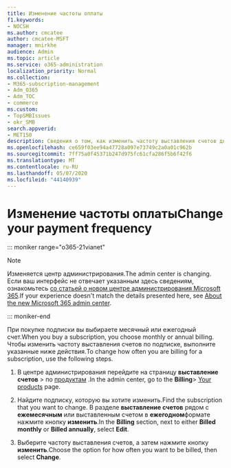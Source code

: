 ```yaml
---
title: Изменение частоты оплаты
f1.keywords:
- NOCSH
ms.author: cmcatee
author: cmcatee-MSFT
manager: mnirkhe
audience: Admin
ms.topic: article
ms.service: o365-administration
localization_priority: Normal
ms.collection:
- M365-subscription-management
- Adm_O365
- Adm_TOC
- commerce
ms.custom:
- TopSMBIssues
- okr_SMB
search.appverid:
- MET150
description: Сведения о том, как изменить частоту выставления счетов для вашей бизнес-подписки.
ms.openlocfilehash: ce659f03ee94a47728a097e73749c2a0a01c962b
ms.sourcegitcommit: 7ff75a0f45371b247d975fc61cfa286f5b6f42f6
ms.translationtype: MT
ms.contentlocale: ru-RU
ms.lasthandoff: 05/07/2020
ms.locfileid: "44140939"
---
```

# <a name="change-your-payment-frequency"></a><span data-ttu-id="badb3-103">Изменение частоты оплаты</span><span class="sxs-lookup"><span data-stu-id="badb3-103">Change your payment frequency</span></span>

::: moniker range="o365-21vianet"

> [!NOTE]
> <span data-ttu-id="badb3-104">Изменяется центр администрирования.</span><span class="sxs-lookup"><span data-stu-id="badb3-104">The admin center is changing.</span></span> <span data-ttu-id="badb3-105">Если ваш интерфейс не отвечает указанным здесь сведениям, ознакомьтесь [со статьей о новом центре администрирования Microsoft 365](https://docs.microsoft.com/microsoft-365/admin/microsoft-365-admin-center-preview?view=o365-21vianet).</span><span class="sxs-lookup"><span data-stu-id="badb3-105">If your experience doesn't match the details presented here, see [About the new Microsoft 365 admin center](https://docs.microsoft.com/microsoft-365/admin/microsoft-365-admin-center-preview?view=o365-21vianet).</span></span>

::: moniker-end

<span data-ttu-id="badb3-106">При покупке подписки вы выбираете месячный или ежегодный счет.</span><span class="sxs-lookup"><span data-stu-id="badb3-106">When you buy a subscription, you choose monthly or annual billing.</span></span> <span data-ttu-id="badb3-107">Чтобы изменить частоту выставления счетов по подписке, выполните указанные ниже действия.</span><span class="sxs-lookup"><span data-stu-id="badb3-107">To change how often you are billing for a subscription, use the following steps.</span></span>

1. <span data-ttu-id="badb3-108">В центре администрирования перейдите на страницу **выставление счетов** \> по <a href="https://go.microsoft.com/fwlink/p/?linkid=842054" target="_blank">продуктам</a> .</span><span class="sxs-lookup"><span data-stu-id="badb3-108">In the admin center, go to the **Billing**\> <a href="https://go.microsoft.com/fwlink/p/?linkid=842054" target="_blank">Your products</a> page.</span></span>

2. <span data-ttu-id="badb3-109">Найдите подписку, которую вы хотите изменить.</span><span class="sxs-lookup"><span data-stu-id="badb3-109">Find the subscription that you want to change.</span></span> <span data-ttu-id="badb3-110">В разделе **выставление счетов** рядом с **ежемесячным** или выставленным счетом в **ежегодном**формате нажмите кнопку **изменить**.</span><span class="sxs-lookup"><span data-stu-id="badb3-110">In the **Billing** section, next to either **Billed monthly** or **Billed annually**, select **Edit**.</span></span>

3. <span data-ttu-id="badb3-111">Выберите частоту выставления счетов, а затем нажмите кнопку **изменить**.</span><span class="sxs-lookup"><span data-stu-id="badb3-111">Choose the option for how often you want to be billed, then select **Change**.</span></span>
